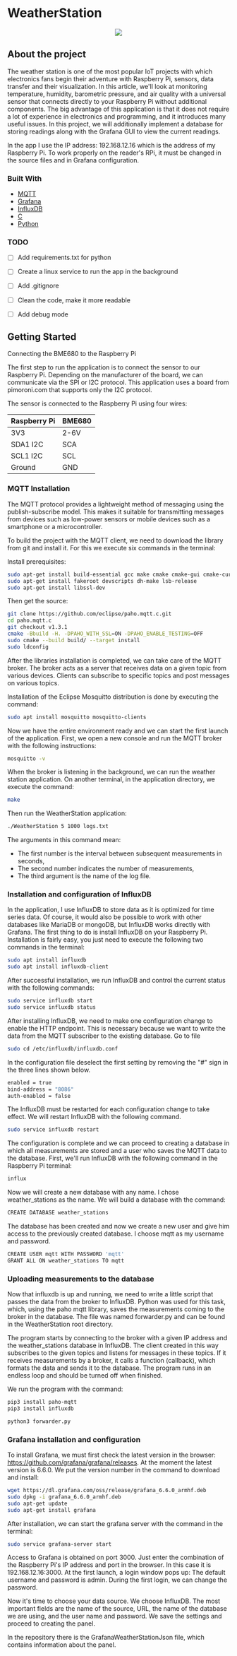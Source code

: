 # WeatherStation
<p align="center">
  <img src="https://user-images.githubusercontent.com/29653491/100155476-a229da00-2ea7-11eb-971e-46b5950a9ea2.PNG">
</p>

<!-- ABOUT THE PROJECT -->

## About the project
The weather station is one of the most popular IoT projects with which electronics fans begin their adventure with Raspberry Pi, sensors, data transfer and their visualization. In this article, we'll look at monitoring temperature, humidity, barometric pressure, and air quality with a universal sensor that connects directly to your Raspberry Pi without additional components. The big advantage of this application is that it does not require a lot of experience in electronics and programming, and it introduces many useful issues. In this project, we will additionally implement a database for storing readings along with the Grafana GUI to view the current readings.

In the app I use the IP address: 192.168.12.16 which is the address of my Raspberry Pi. To work properly on the reader's RPi, it must be changed in the source files and in Grafana configuration.


### Built With

* [MQTT](https://mqtt.org)
* [Grafana](https://grafana.com/)
* [InfluxDB](https://www.influxdata.com/)
* [C]()
* [Python]()

### TODO

- [ ] Add requirements.txt for python
- [ ] Create a linux service to run the app in the background
- [ ] Add .gitignore
- [ ] Clean the code, make it more readable
- [ ] Add debug mode



<!-- GETTING STARTED -->
## Getting Started
Connecting the BME680 to the Raspberry Pi

The first step to run the application is to connect the sensor to our Raspberry Pi. Depending on the manufacturer of the board, we can communicate via the SPI or I2C protocol. This application uses a board from pimoroni.com that supports only the I2C protocol.

The sensor is connected to the Raspberry Pi using four wires:

| Raspberry Pi  | BME680 |
| ------------- | ------------- |
| 3V3	  | 2-6V  |
| SDA1 I2C  | SCA  |
| SCL1 I2C  | SCL  |
| Ground	  | GND  |

### MQTT Installation
The MQTT protocol provides a lightweight method of messaging using the publish-subscribe model. This makes it suitable for transmitting messages from devices such as low-power sensors or mobile devices such as a smartphone or a microcontroller.

To build the project with the MQTT client, we need to download the library from git and install it. For this we execute six commands in the terminal:

Install prerequisites:
```sh
sudo apt-get install build-essential gcc make cmake cmake-gui cmake-curses-gui
sudo apt-get install fakeroot devscripts dh-make lsb-release
sudo apt-get install libssl-dev
```

Then get the source:
```sh
git clone https://github.com/eclipse/paho.mqtt.c.git
cd paho.mqtt.c
git checkout v1.3.1
cmake -Bbuild -H. -DPAHO_WITH_SSL=ON -DPAHO_ENABLE_TESTING=OFF
sudo cmake --build build/ --target install
sudo ldconfig
```
After the libraries installation is completed, we can take care of the MQTT broker. The broker acts as a server that receives data on a given topic from various devices. Clients can subscribe to specific topics and post messages on various topics.

Installation of the Eclipse Mosquitto distribution is done by executing the command:
```sh
sudo apt install mosquitto mosquitto-clients
```
Now we have the entire environment ready and we can start the first launch of the application. First, we open a new console and run the MQTT broker with the following instructions:
```sh
mosquitto -v
```
When the broker is listening in the background, we can run the weather station application. On another terminal, in the application directory, we execute the command:
```sh
make
```
Then run the WeatherStation application:
```sh
./WeatherStation 5 1000 logs.txt
```
The arguments in this command mean:
- The first number is the interval between subsequent measurements in seconds,
- The second number indicates the number of measurements,
- The third argument is the name of the log file.

### Installation and configuration of InfluxDB
In the application, I use InfluxDB to store data as it is optimized for time series data. Of course, it would also be possible to work with other databases like MariaDB or mongoDB, but InfluxDB works directly with Grafana. The first thing to do is install InfluxDB on your Raspberry Pi. Installation is fairly easy, you just need to execute the following two commands in the terminal:
```sh
sudo apt install influxdb
sudo apt install influxdb-client
```
After successful installation, we run InfluxDB and control the current status with the following commands:
```sh
sudo service influxdb start
sudo service influxdb status
```
After installing InfluxDB, we need to make one configuration change to enable the HTTP endpoint. This is necessary because we want to write the data from the MQTT subscriber to the existing database. Go to file
```sh
sudo cd /etc/influxdb/influxdb.conf
```
In the configuration file deselect the first setting by removing the "#" sign in the three lines shown below. 
```sh
enabled = true
bind-address = "8086"
auth-enabled = false
```
The InfluxDB must be restarted for each configuration change to take effect. We will restart InfluxDB with the following command.
```sh
sudo service influxdb restart
```
The configuration is complete and we can proceed to creating a database in which all measurements are stored and a user who saves the MQTT data to the database. First, we'll run InfluxDB with the following command in the Raspberry Pi terminal:
```sh
influx
```
Now we will create a new database with any name. I chose weather_stations as the name. We will build a database with the command:
```sh
CREATE DATABASE weather_stations
```
The database has been created and now we create a new user and give him access to the previously created database. I choose mqtt as my username and password.
```sh 
CREATE USER mqtt WITH PASSWORD 'mqtt'
GRANT ALL ON weather_stations TO mqtt
```

### Uploading measurements to the database
Now that influxdb is up and running, we need to write a little script that passes the data from the broker to InfluxDB. Python was used for this task, which, using the paho mqtt library, saves the measurements coming to the broker in the database. The file was named forwarder.py and can be found in the WeatherStation root directory.

The program starts by connecting to the broker with a given IP address and the weather_stations database in InfluxDB. The client created in this way subscribes to the given topics and listens for messages in these topics. If it receives measurements by a broker, it calls a function (callback), which formats the data and sends it to the database. The program runs in an endless loop and should be turned off when finished.

We run the program with the command:
```sh
pip3 install paho-mqtt
pip3 install influxdb

python3 forwarder.py
```

### Grafana installation and configuration
To install Grafana, we must first check the latest version in the browser: https://github.com/grafana/grafana/releases. At the moment the latest version is 6.6.0. We put the version number in the command to download and install:
```sh 
wget https://dl.grafana.com/oss/release/grafana_6.6.0_armhf.deb
sudo dpkg -i grafana_6.6.0_armhf.deb
sudo apt-get update
sudo apt-get install grafana
```
After installation, we can start the grafana server with the command in the terminal:
```sh
sudo service grafana-server start
```
Access to Grafana is obtained on port 3000. Just enter the combination of the Raspberry Pi's IP address and port in the browser. In this case it is 192.168.12.16:3000.
At the first launch, a login window pops up: The default username and password is admin. During the first login, we can change the password.

Now it's time to choose your data source. We choose InfluxDB. The most important fields are the name of the source, URL, the name of the database we are using, and the user name and password. We save the settings and proceed to creating the panel.

In the repository there is the GrafanaWeatherStationJson file, which contains information about the panel.
